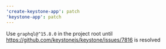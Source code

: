 ```yaml
---
'create-keystone-app': patch
'keystone-app': patch
---
```


Use `graphql@^15.8.0` in the project root until https://github.com/keystonejs/keystone/issues/7816 is resolved
